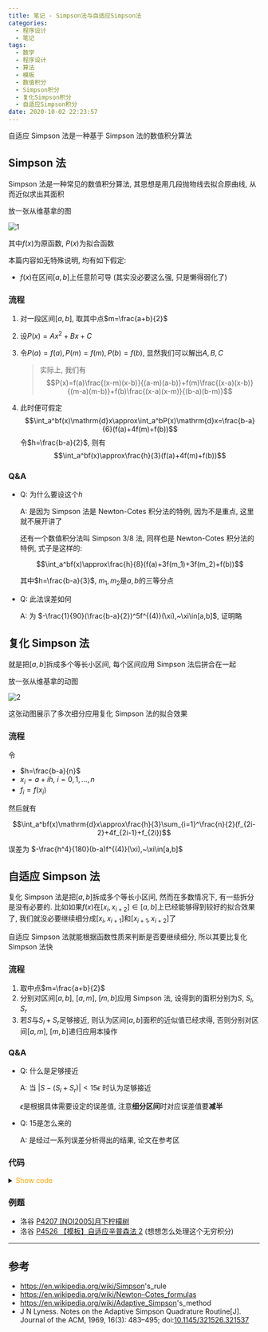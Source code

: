 ```yaml
---
title: 笔记 - Simpson法与自适应Simpson法
categories:
  - 程序设计
  - 笔记
tags:
  - 数学
  - 程序设计
  - 算法
  - 模板
  - 数值积分
  - Simpson积分
  - 复化Simpson积分
  - 自适应Simpson积分
date: 2020-10-02 22:23:57
---
```


自适应 Simpson 法是一种基于 Simpson 法的数值积分算法

<!-- more -->

## Simpson 法

Simpson 法是一种常见的数值积分算法, 其思想是用几段抛物线去拟合原曲线, 从而近似求出其面积

放一张从维基拿的图

![1](1.png)

其中$f(x)$为原函数, $P(x)$为拟合函数

本篇内容如无特殊说明, 均有如下假定:

- $f(x)$在区间$[a,b]$上任意阶可导 (其实没必要这么强, 只是懒得弱化了)

### 流程

1. 对一段区间$[a,b]$, 取其中点$m=\frac{a+b}{2}$
1. 设$P(x)=Ax^2+Bx+C$
1. 令$P(a)=f(a), P(m)=f(m), P(b)=f(b)$, 显然我们可以解出$A,B,C$

   > 实际上, 我们有
   > $$P(x)=f(a)\frac{(x-m)(x-b)}{(a-m)(a-b)}+f(m)\frac{(x-a)(x-b)}{(m-a)(m-b)}+f(b)\frac{(x-a)(x-m)}{(b-a)(b-m)}$$

1. 此时便可假定
   $$\int_a^bf(x)\mathrm{d}x\approx\int_a^bP(x)\mathrm{d}x=\frac{b-a}{6}(f(a)+4f(m)+f(b))$$
   令$h=\frac{b-a}{2}$, 则有
   $$\int_a^bf(x)\approx\frac{h}{3}(f(a)+4f(m)+f(b))$$

### Q&A

- Q: 为什么要设这个$h$

  A: 是因为 Simpson 法是 Newton-Cotes 积分法的特例, 因为不是重点, 这里就不展开讲了

  还有一个数值积分法叫 Simpson 3/8 法, 同样也是 Newton-Cotes 积分法的特例, 式子是这样的:

  $$\int_a^bf(x)\approx\frac{h}{8}(f(a)+3f(m_1)+3f(m_2)+f(b))$$

  其中$h=\frac{b-a}{3}$, $m_1,m_2$是$a,b$的三等分点

- Q: 此法误差如何

  A: 为 $-\frac{1}{90}(\frac{b-a}{2})^5f^{(4)}(\xi),~\xi\in[a,b]$, 证明略

## 复化 Simpson 法

就是把$[a,b]$拆成多个等长小区间, 每个区间应用 Simpson 法后拼合在一起

放一张从维基拿的动图

![2](2.gif)

这张动图展示了多次细分应用复化 Simpson 法的拟合效果

### 流程

令

- $h=\frac{b-a}{n}$
- $x_i=a+ih,~i=0,1,...,n$
- $f_i=f(x_i)$

然后就有

$$\int_a^bf(x)\mathrm{d}x\approx\frac{h}{3}\sum_{i=1}^\frac{n}{2}(f_{2i-2}+4f_{2i-1}+f_{2i})$$

误差为 $-\frac{h^4}{180}(b-a)f^{(4)}(\xi),~\xi\in[a,b]$

## 自适应 Simpson 法

复化 Simpson 法是把$[a,b]$拆成多个等长小区间, 然而在多数情况下, 有一些拆分是没有必要的. 比如如果$f(x)$在$[x_i,x_{i+2}]\in[a,b]$上已经能够得到较好的拟合效果了, 我们就没必要继续细分成$[x_i,x_{i+1}]$和$[x_{i+1},x_{i+2}]$了

自适应 Simpson 法就能根据函数性质来判断是否要继续细分, 所以其要比复化 Simpson 法快

### 流程

1. 取中点$m=\frac{a+b}{2}$
1. 分别对区间$[a,b]$, $[a,m]$, $[m,b]$应用 Simpson 法, 设得到的面积分别为$S$, $S_l$, $S_r$
1. 若$S$与$S_l+S_r$足够接近, 则认为区间$[a,b]$面积的近似值已经求得, 否则分别对区间$[a,m]$, $[m,b]$递归应用本操作

### Q&A

- Q: 什么是足够接近

  A: 当 $|S-(S_l+S_r)|<15\epsilon$ 时认为足够接近

  $\epsilon$是根据具体需要设定的误差值, 注意**细分区间**时对应误差值要**减半**

- Q: $15$是怎么来的

  A: 是经过一系列误差分析得出的结果, 论文在参考区

### 代码

<details>
<summary><font color='orange'>Show code</font></summary>

{% include_code lang:cpp asr/asr.cpp %}

</details>

### 例题

- 洛谷 [P4207 [NOI2005]月下柠檬树](https://www.luogu.com.cn/problem/P4207)
- 洛谷 [P4526 【模板】自适应辛普森法 2](https://www.luogu.com.cn/problem/P4526) (想想怎么处理这个无穷积分)

---

## 参考

- <https://en.wikipedia.org/wiki/Simpson>'s_rule
- <https://en.wikipedia.org/wiki/Newton–Cotes_formulas>
- <https://en.wikipedia.org/wiki/Adaptive_Simpson>'s_method
- J N Lyness. Notes on the Adaptive Simpson Quadrature Routine[J]. Journal of the ACM, 1969, 16(3): 483–495; doi:[10.1145/321526.321537](https://doi.org/10.1145%2F321526.321537)
